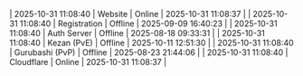 | 2025-10-31 11:08:40 | Website | Online | 2025-10-31 11:08:37 |
| 2025-10-31 11:08:40 | Registration | Offline | 2025-09-09 16:40:23 |
| 2025-10-31 11:08:40 | Auth Server | Offline | 2025-08-18 09:33:31 |
| 2025-10-31 11:08:40 | Kezan (PvE) | Offline | 2025-10-11 12:51:30 |
| 2025-10-31 11:08:40 | Gurubashi (PvP) | Offline | 2025-08-23 21:44:06 |
| 2025-10-31 11:08:40 | Cloudflare | Online | 2025-10-31 11:08:37 |
